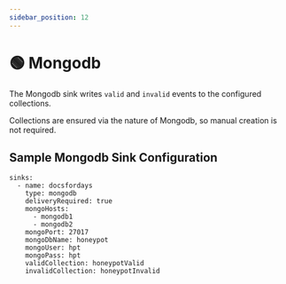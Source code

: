 ```yaml
---
sidebar_position: 12
---
```


# 🟢 Mongodb

The Mongodb sink writes `valid` and `invalid` events to the configured collections.

Collections are ensured via the nature of Mongodb, so manual creation is not required.

## Sample Mongodb Sink Configuration

```
sinks:
  - name: docsfordays
    type: mongodb
    deliveryRequired: true
    mongoHosts:
      - mongodb1
      - mongodb2
    mongoPort: 27017
    mongoDbName: honeypot
    mongoUser: hpt
    mongoPass: hpt
    validCollection: honeypotValid
    invalidCollection: honeypotInvalid
```
